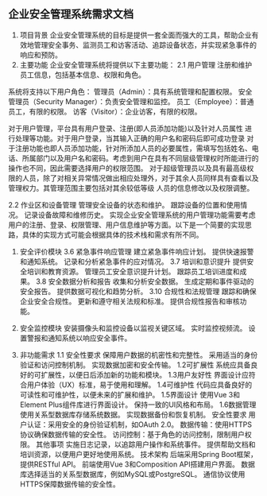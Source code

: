 
## 企业安全管理系统需求文档

1. 项目背景
企业安全管理系统的目标是提供一套全面而强大的工具，帮助企业有效地管理安全事务、监测员工和访客活动、追踪设备状态，并实现紧急事件的响应和预防。
2. 主要功能
企业安全管理系统将提供以下主要功能：
2.1 用户管理
注册和维护员工信息，包括基本信息、权限和角色。

系统将支持以下用户角色：
管理员（Admin）：具有系统管理和配置权限。
安全管理员（Security Manager）：负责安全管理和监控。
员工（Employee）：普通员工，有限的权限。
访客（Visitor）：企业访客，有限的权限。

对于用户管理，平台具有用户登录、注册(即人员添加功能)以及针对人员属性 进行处理等功能。对于用户登录，当其输入正确的用户名和密码后即可成功登录
对于注册功能也即人员添加功能，针对所添加人员的必要属性，需填写包括姓名、电话、所属部门以及用户名和密码。考虑到用户在具有不同层级管理权时所能进行的 操作也不同，因此需要选择用户的权限范围。
对于超级管理员以及具有最高级权限的人员，除了对相关异常情况做出相应处理外，对于其余人员同样具有查看以及管理权力。其管理范围主要包括对其余较低等级 人员的信息修改以及权限调整。
 
2.2 作业区和设备管理
管理安全设备的状态和维护。
跟踪设备的位置和使用情况。
记录设备故障和维修历史。
实现企业安全管理系统的用户管理功能需要考虑用户的注册、登录、权限管理、用户信息维护等方面。以下是一个简要的实现思路，具体的实现方式可能会根据具体的技术栈和需求有所不同。










1. 安全评价模块
3.6 紧急事件响应管理
  建立紧急事件响应计划。
  提供快速报警和通知系统。
  记录和分析紧急事件的应对情况。
3.7 培训和意识提升
  提供安全培训和教育资源。
  管理员工安全意识提升计划。
  跟踪员工培训进度和成果。
3.8 安全数据分析和报告
  收集和分析安全数据。
  生成定期和事件驱动的安全报告。
  提供数据可视化和趋势分析。
3.10 合规性和法规管理
  跟踪和确保企业安全合规性。
  更新和遵守相关法规和标准。
  提供合规性报告和审核功能。

1. 安全监控模块
  安装摄像头和监控设备以监视关键区域。
  实时监控视频流。
  设置警报和通知系统以响应安全事件。




1. 非功能需求
1.1 安全性要求
保障用户数据的机密性和完整性。
采用适当的身份验证和访问控制机制。
实现数据加密和安全传输。
1.2可扩展性
系统应具备良好的可扩展性，以便日后添加新的功能和模块。
1.3用户友好性
界面设计应符合用户体验（UX）标准，易于使用和理解。
1.4可维护性
代码应具备良好的可读性和可维护性，以便未来的扩展和维护。
1.5界面设计
使用Vue 3和Element Plus组件库进行界面设计。
保持一致的UI风格和布局。
1.6数据管理
使用关系型数据库存储系统数据。
实现数据备份和恢复机制。
安全性要求
用户认证：采用安全的身份验证机制，如OAuth 2.0。
数据传输：使用HTTPS协议确保数据传输的安全性。
访问控制：基于角色的访问控制，限制用户权限。
其他事项
实施日志记录，以追踪用户操作和系统事件。
提供帮助文档和培训资源，以便用户更好地使用系统。
技术架构
后端采用Spring Boot框架，提供RESTful API。
前端使用Vue 3和Composition API搭建用户界面。
数据库选择适当的关系型数据库，例如MySQL或PostgreSQL。
通信协议使用HTTPS保障数据传输的安全性。

